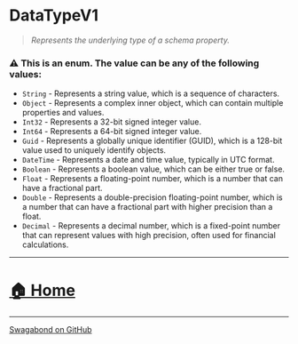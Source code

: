 # DataTypeV1

> *Represents the underlying type of a schema property.* 


### ⚠️ This is an enum.  The value can be any of the following values:

* `String` - Represents a string value, which is a sequence of characters.
* `Object` - Represents a complex inner object, which can contain multiple properties and values.
* `Int32` - Represents a 32-bit signed integer value.
* `Int64` - Represents a 64-bit signed integer value.
* `Guid` - Represents a globally unique identifier (GUID), which is a 128-bit value used to uniquely identify objects.
* `DateTime` - Represents a date and time value, typically in UTC format.
* `Boolean` - Represents a boolean value, which can be either true or false.
* `Float` - Represents a floating-point number, which is a number that can have a fractional part.
* `Double` - Represents a double-precision floating-point number, which is a number that can have a fractional part with higher precision than a float.
* `Decimal` - Represents a decimal number, which is a fixed-point number that can represent values with high precision, often used for financial calculations.

___


# [🏠 Home](./ApiV1.md)


___

[Swagabond on GitHub](https://github.com/jordanbleu/swagabond)
